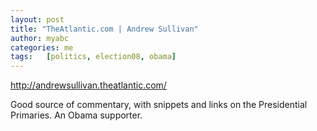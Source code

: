 ```yaml
---
layout: post
title: "TheAtlantic.com | Andrew Sullivan"
author: myabc
categories: me
tags:   [politics, election08, obama]
---
```



<http://andrewsullivan.theatlantic.com/>

Good source of commentary, with snippets and links on the Presidential Primaries. An Obama supporter.
